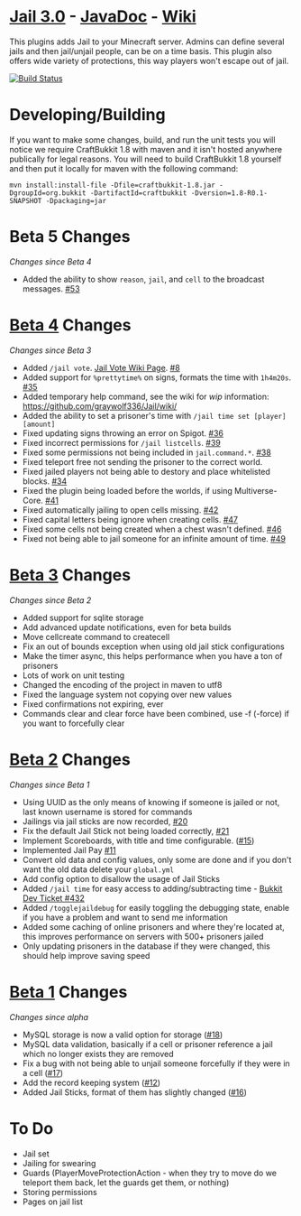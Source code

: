 [Jail 3.0](http://ci.graywolf336.com/job/Jail/) - [JavaDoc](http://ci.graywolf336.com/job/Jail/javadoc) - [Wiki](https://github.com/graywolf336/Jail/wiki)
====
This plugins adds Jail to your Minecraft server. Admins can define several jails and then jail/unjail people, can be on a time basis. This plugin also offers wide variety of protections, this way players won't escape out of jail.

[![Build Status](http://ci.graywolf336.com/job/Jail/badge/icon)](http://ci.graywolf336.com/job/Jail/)

Developing/Building
===
If you want to make some changes, build, and run the unit tests you will notice we require CraftBukkit 1.8 with maven and it isn't hosted anywhere publically for legal reasons. You will need to build CraftBukkit 1.8 yourself and then put it locally for maven with the following command:

`mvn install:install-file -Dfile=craftbukkit-1.8.jar -DgroupId=org.bukkit -DartifactId=craftbukkit -Dversion=1.8-R0.1-SNAPSHOT -Dpackaging=jar`

Beta 5 Changes
===
*Changes since Beta 4*
* Added the ability to show `reason`, `jail`, and `cell` to the broadcast messages. [#53](https://github.com/graywolf336/Jail/issues/53)

[Beta 4](https://github.com/graywolf336/Jail/releases/tag/v3.0.0-beta.4) Changes
===
*Changes since Beta 3*
* Added `/jail vote`. [Jail Vote Wiki Page](https://github.com/graywolf336/Jail/wiki/Jail-Vote). [#8](https://github.com/graywolf336/Jail/issues/8)
* Added support for `%prettytime%` on signs, formats the time with `1h4m20s`. [#35](https://github.com/graywolf336/Jail/issues/35)
* Added temporary help command, see the wiki for *wip* information: https://github.com/graywolf336/Jail/wiki/
* Added the ability to set a prisoner's time with `/jail time set [player] [amount]`
* Fixed updating signs throwing an error on Spigot. [#36](https://github.com/graywolf336/Jail/issues/36)
* Fixed incorrect permissions for `/jail listcells`. [#39](https://github.com/graywolf336/Jail/issues/39)
* Fixed some permissions not being included in `jail.command.*`. [#38](https://github.com/graywolf336/Jail/issues/38)
* Fixed teleport free not sending the prisoner to the correct world.
* Fixed jailed players not being able to destory and place whitelisted blocks. [#34](https://github.com/graywolf336/Jail/issues/34)
* Fixed the plugin being loaded before the worlds, if using Multiverse-Core. [#41](https://github.com/graywolf336/Jail/issues/41)
* Fixed automatically jailing to open cells missing. [#42](https://github.com/graywolf336/Jail/issues/42)
* Fixed capital letters being ignore when creating cells. [#47](https://github.com/graywolf336/Jail/issues/47)
* Fixed some cells not being created when a chest wasn't defined. [#46](https://github.com/graywolf336/Jail/issues/46)
* Fixed not being able to jail someone for an infinite amount of time. [#49](https://github.com/graywolf336/Jail/issues/49)

[Beta 3](https://github.com/graywolf336/Jail/releases/tag/v3.0.0-beta.3) Changes
===
*Changes since Beta 2*
* Added support for sqlite storage
* Add advanced update notifications, even for beta builds
* Move cellcreate command to createcell
* Fix an out of bounds exception when using old jail stick configurations
* Make the timer async, this helps performance when you have a ton of prisoners
* Lots of work on unit testing
* Changed the encoding of the project in maven to utf8
* Fixed the language system not copying over new values
* Fixed confirmations not expiring, ever
* Commands clear and clear force have been combined, use -f (-force) if you want to forcefully clear

[Beta 2](https://github.com/graywolf336/Jail/releases/tag/v3.0.0-beta.2) Changes
===
*Changes since Beta 1*
* Using UUID as the only means of knowing if someone is jailed or not, last known username is stored for commands
* Jailings via jail sticks are now recorded, [#20](https://github.com/graywolf336/Jail/issues/20)
* Fix the default Jail Stick not being loaded correctly, [#21](https://github.com/graywolf336/Jail/issues/21)
* Implement Scoreboards, with title and time configurable. ([#15](https://github.com/graywolf336/Jail/issues/15))
* Implemented Jail Pay [#11](https://github.com/graywolf336/Jail/issues/11)
* Convert old data and config values, only some are done and if you don't want the old data delete your `global.yml`
* Add config option to disallow the usage of Jail Sticks
* Added `/jail time` for easy access to adding/subtracting time - [Bukkit Dev Ticket #432](http://dev.bukkit.org/bukkit-plugins/jail/tickets/432/)
* Added `/togglejaildebug` for easily toggling the debugging state, enable if you have a problem and want to send me information
* Added some caching of online prisoners and where they're located at, this improves performance on servers with 500+ prisoners jailed
* Only updating prisoners in the database if they were changed, this should help improve saving speed

[Beta 1](https://github.com/graywolf336/Jail/releases/tag/v3.0.0-beta.1) Changes
===
*Changes since alpha*
* MySQL storage is now a valid option for storage ([#18](https://github.com/graywolf336/Jail/issues/18))
* MySQL data validation, basically if a cell or prisoner reference a jail which no longer exists they are removed
* Fix a bug with not being able to unjail someone forcefully if they were in a cell ([#17](https://github.com/graywolf336/Jail/issues/17))
* Add the record keeping system ([#12](https://github.com/graywolf336/Jail/issues/12))
* Added Jail Sticks, format of them has slightly changed ([#16](https://github.com/graywolf336/Jail/issues/16))

To Do
===
* Jail set
* Jailing for swearing
* Guards (PlayerMoveProtectionAction - when they try to move do we teleport them back, let the guards get them, or nothing)
* Storing permissions
* Pages on jail list
